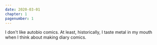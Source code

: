 ```yaml
---
date: 2020-03-01
chapter: 1
pagenumber: 1
---
```


I don't like autobio comics. At least, historically, I taste metal in my mouth when I think about making diary comics.
